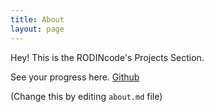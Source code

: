 ```yaml
---
title: About
layout: page
---
```


Hey! This is the RODINcode's Projects Section.

See your progress here. <a href="https://github.com/SupunKavinda/jekyll-theme-leaf">Github</a>

(Change this by editing `about.md` file)
